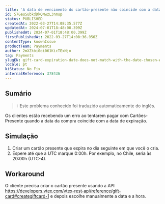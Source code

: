 ```yaml
---
title: 'A data de vencimento do cartão-presente não coincide com a data escolhida quando ele foi criado'
id: 57GeuSubkdDkQNwzL3nmup
status: PUBLISHED
createdAt: 2022-03-27T14:08:35.577Z
updatedAt: 2024-07-01T18:48:00.399Z
publishedAt: 2024-07-01T18:48:00.399Z
firstPublishedAt: 2022-03-27T14:08:36.056Z
contentType: knownIssue
productTeam: Payments
author: 2mXZkbi0oi061KicTExNjo
tag: Payments
slugEN: gift-card-expiration-date-does-not-match-with-the-date-chosen-when-it-was-created
locale: pt
kiStatus: No Fix
internalReference: 378436
---
```


## Sumário

>ℹ️ Este problema conhecido foi traduzido automaticamente do inglês.


Os clientes estão recebendo um erro ao tentarem pagar com Cartões-Presente quando a data da compra coincide com a data de expiração.



## Simulação


1. Criar um cartão presente que expira no dia seguinte em que você o cria.
2. Espere até que a UTC marque 0:00h. Por exemplo, no Chile, seria às 20:00h (UTC-4).



## Workaround


O cliente precisa criar o cartão presente usando a API https://developers.vtex.com/vtex-rest-api/reference/gift-card#creategiftcard-1 e depois escolhe manualmente a data e a hora.

